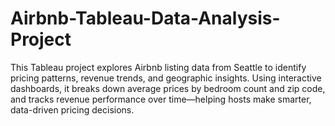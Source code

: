 # Airbnb-Tableau-Data-Analysis-Project
This Tableau project explores Airbnb listing data from Seattle to identify pricing patterns, revenue trends, and geographic insights. Using interactive dashboards, it breaks down average prices by bedroom count and zip code, and tracks revenue performance over time—helping hosts make smarter, data-driven pricing decisions.
